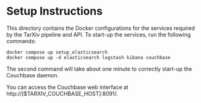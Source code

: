 # Setup Instructions

This directory contains the Docker configurations for the services required by the TarXiv pipeline and API. To start-up the services, run the following commands:

```commandline
docker compose up setup_elasticsearch
docker compose up -d elasticsearch logstash kibana couchbase
```

The second command will take about one minute to correctly start-up the Couchbase daemon.

You can access the Couchbase web interface at http://[$TARXIV_COUCHBASE_HOST]:8091/.